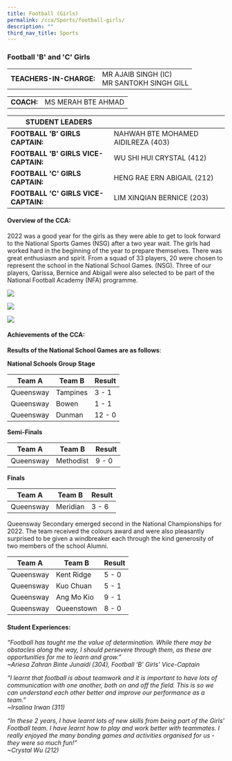 ```yaml
---
title: Football (Girls)
permalink: /cca/Sports/football-girls/
description: ""
third_nav_title: Sports
---
```


### Football 'B' and 'C' Girls

|  	|  	|
|---	|---	|
| **TEACHERS-IN-CHARGE:** 	| MR AJAIB SINGH (IC)<br>MR SANTOKH SINGH 	 GILL|

|  	|  	|
|---	|---	|
| **COACH:** 	| MS MERAH BTE AHMAD 	|

| STUDENT LEADERS 	|  	|
|---	|---	|
| **FOOTBALL 'B' GIRLS CAPTAIN:** 	| NAHWAH BTE MOHAMED AIDILREZA (403)	|
| **FOOTBALL 'B' GIRLS VICE-CAPTAIN:** 	| WU SHI HUI CRYSTAL (412)	|
| **FOOTBALL 'C' GIRLS CAPTAIN:** 	| HENG RAE ERN ABIGAIL (212)	|
| **FOOTBALL 'C' GIRLS VICE-CAPTAIN:** 	| LIM XINQIAN BERNICE (203)|

#### Overview of the CCA: 

2022 was a good year for the girls as they were able to get to look forward to the National Sports Games (NSG) after a two year wait. The girls had worked hard in the beginning of the year to prepare themselves. There was great enthusiasm and spirit. From a squad of 33 players, 20 were chosen to represent the school in the National School Games. (NSG). Three of our players, Qarissa, Bernice and Abigail were also selected to be part of the National Football Academy (NFA) programme.  

<img src="https://drive.google.com/uc?export=view&id=1DQqmtVFxa7bCHL1bbG978tZuqJs0CPQp"><BR>

<img src="https://drive.google.com/uc?export=view&id=1ayrilAnxHIloGipN-B_WFY80ychwAJGu"><BR>

<img src="https://drive.google.com/uc?export=view&id=14t-kHgZPdQWwgoQDuuvHdFgcKLudMPCS">


#### Achievements of the CCA:

**Results of the National School Games are as follows**:

**National Schools Group Stage**

|Team A  | Team B | Result |
| -------- | -------- | -------- |
| Queensway  | Tampines   | 3 - 1  |
|Queensway|  Bowen | 1 - 1 |
|Queensway| Dunman | 12 - 0 |


**Semi-Finals**

|Team A  | Team B | Result |
| -------- | -------- | -------- |
| Queensway  | Methodist   | 9 - 0  |


**Finals**

|Team A  | Team B | Result |
| -------- | -------- | -------- |
| Queensway  |  Meridian    | 3 - 6  |

Queensway Secondary emerged second in the National Championships for 2022. The team received the colours award and were also pleasantly surprised to be given a windbreaker each through the kind generosity of two members of the school Alumni.


|Team A  | Team B | Result |
| -------- | -------- | -------- |
| Queensway  | Kent Ridge   | 5 - 0  |
|Queensway| Kuo Chuan | 5 - 1 |
|Queensway| Ang Mo Kio | 9 - 1 |
|Queensway| Queenstown | 8 - 0 |


#### Student Experiences:

*“Football has taught me the value of determination. While there may be obstacles along the way, I should persevere through them, as these are opportunities for me to learn and grow.” 
<br> ~Ariesa Zahran Binte Junaidi (304), Football ‘B’ Girls’ Vice-Captain*

  

*“I learnt that football is about teamwork and it is important to have lots of communication with one another, both on and off the field. This is so we can understand each other better and improve our performance as a team.” 
<br> ~Irsalina Irwan (311)*

  

*“In these 2 years, I have learnt lots of new skills from being part of the Girls’ Football team. I have learnt how to play and work better with teammates. I really enjoyed the many bonding games and activities organised for us - they were so much fun!”
<br>~Crystal Wu (212)*